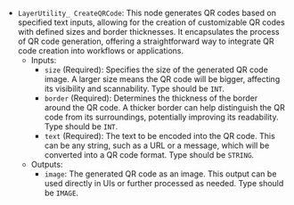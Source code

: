 - `LayerUtility_ CreateQRCode`: This node generates QR codes based on specified text inputs, allowing for the creation of customizable QR codes with defined sizes and border thicknesses. It encapsulates the process of QR code generation, offering a straightforward way to integrate QR code creation into workflows or applications.
    - Inputs:
        - `size` (Required): Specifies the size of the generated QR code image. A larger size means the QR code will be bigger, affecting its visibility and scannability. Type should be `INT`.
        - `border` (Required): Determines the thickness of the border around the QR code. A thicker border can help distinguish the QR code from its surroundings, potentially improving its readability. Type should be `INT`.
        - `text` (Required): The text to be encoded into the QR code. This can be any string, such as a URL or a message, which will be converted into a QR code format. Type should be `STRING`.
    - Outputs:
        - `image`: The generated QR code as an image. This output can be used directly in UIs or further processed as needed. Type should be `IMAGE`.
